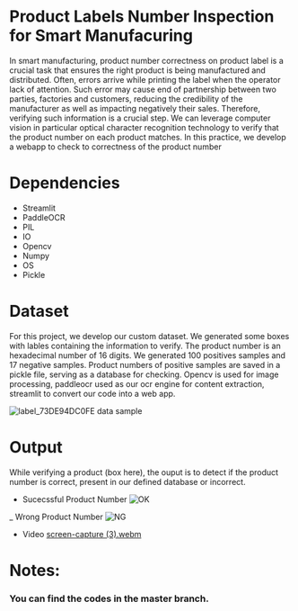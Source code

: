 # Product Labels Number Inspection for Smart Manufacuring
In smart manufacturing, product number correctness on product label is a crucial task that ensures the right product is being manufactured and distributed. Often, errors arrive while printing the label when the operator lack of attention. Such error may cause end of partnership between two parties, factories and customers, reducing the credibility of the manufacturer as well as impacting negatively their sales. Therefore, verifying such information is a crucial step. We can leverage computer vision in particular optical character recognition technology to verify that the product number on each product matches. In this practice, we develop a webapp to check to correctness of the product number

# Dependencies
 - Streamlit
 - PaddleOCR
 - PIL
 - IO
 - Opencv
 - Numpy
 - OS
 - Pickle
 
 # Dataset
 For this project, we develop our custom dataset. We generated some boxes with lables containing the information to verify. The product number is an hexadecimal number of 16 digits. We generated 100 positives samples and 17 negative samples. Product numbers of positive samples are saved in a pickle file, serving as a database for checking. Opencv is used for image processing, paddleocr used as our ocr engine for content extraction, streamlit to convert our code into a web app.
 
 ![label_73DE94DC0FE](https://user-images.githubusercontent.com/48753146/228176620-57678f1e-d72e-4d1f-86f1-18316c280893.png)
        data sample
        
        
 # Output
 While verifying a product (box here), the ouput is to detect if the product number is correct, present in our defined database or incorrect.
 
  - Sucecssful Product Number
  ![OK](https://user-images.githubusercontent.com/48753146/228178421-541497dc-2e2e-40b7-af19-ac2232e7f9ae.PNG)
  
  _ Wrong Product Number
  ![NG](https://user-images.githubusercontent.com/48753146/228178448-636b5c78-5545-4cc5-9da8-4f6bd2882629.PNG)
  
  - Video
  [screen-capture (3).webm](https://user-images.githubusercontent.com/48753146/228189001-9466648a-a879-4465-bcde-60f2edc9865d.webm)
  
  
  # Notes: 
  ### You can find the codes in the master branch.
 
